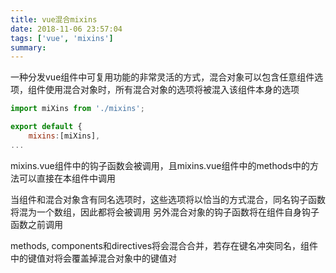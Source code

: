```yaml
---
title: vue混合mixins
date: 2018-11-06 23:57:04
tags: ['vue', 'mixins']
summary: 
---
```

一种分发vue组件中可复用功能的非常灵活的方式，混合对象可以包含任意组件选项，组件使用混合对象时，所有混合对象的选项将被混入该组件本身的选项
```javascript
import miXins from './mixins';

export default {
    mixins:[miXins],
...
```
mixins.vue组件中的钩子函数会被调用，且mixins.vue组件中的methods中的方法可以直接在本组件中调用

当组件和混合对象含有同名选项时，这些选项将以恰当的方式混合，同名钩子函数将混为一个数组，因此都将会被调用
另外混合对象的钩子函数将在组件自身钩子函数之前调用

methods, components和directives将会混合合并，若存在键名冲突同名，组件中的键值对将会覆盖掉混合对象中的键值对